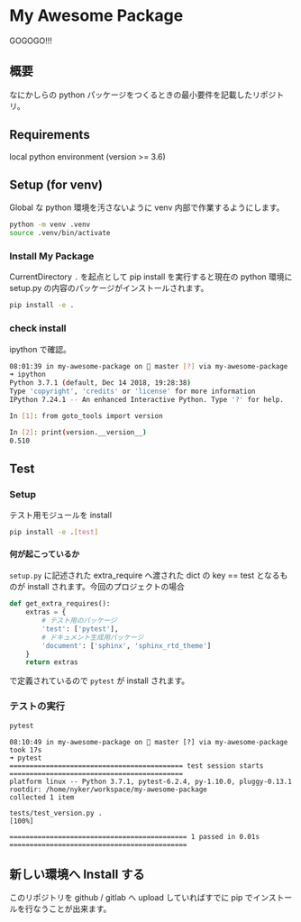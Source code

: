 # My Awesome Package

GOGOGO!!!

## 概要

なにかしらの python パッケージをつくるときの最小要件を記載したリポジトリ。

## Requirements

local python environment (version >= 3.6)

## Setup (for venv)

Global な python 環境を汚さないように venv 内部で作業するようにします。

```bash
python -m venv .venv
source .venv/bin/activate
```

### Install My Package

CurrentDirectory `.` を起点として pip install を実行すると現在の python 環境に setup.py の内容のパッケージがインストールされます。

```bash
pip install -e .
```

### check install

ipython で確認。

```bash
08:01:39 in my-awesome-package on  master [?] via my-awesome-package 
➜ ipython 
Python 3.7.1 (default, Dec 14 2018, 19:28:38) 
Type 'copyright', 'credits' or 'license' for more information
IPython 7.24.1 -- An enhanced Interactive Python. Type '?' for help.

In [1]: from goto_tools import version

In [2]: print(version.__version__)
0.510
```

## Test

### Setup

テスト用モジュールを install

```bash
pip install -e .[test]
```

#### 何が起こっているか

`setup.py` に記述された extra_require へ渡された dict の key == test となるものが install されます。今回のプロジェクトの場合

```python
def get_extra_requires():
    extras = {
        # テスト用のパッケージ
        'test': ['pytest'],
        # ドキュメント生成用パッケージ
        'document': ['sphinx', 'sphinx_rtd_theme']
    }
    return extras
```

で定義されているので `pytest` が install されます。

### テストの実行

```bash
pytest
```

```
08:10:49 in my-awesome-package on  master [?] via my-awesome-package took 17s 
➜ pytest                  
=========================================== test session starts ===========================================
platform linux -- Python 3.7.1, pytest-6.2.4, py-1.10.0, pluggy-0.13.1
rootdir: /home/nyker/workspace/my-awesome-package
collected 1 item                                                                                          

tests/test_version.py .                                                                             [100%]

============================================ 1 passed in 0.01s ============================================
```

## 新しい環境へ Install する

このリポジトリを github / gitlab へ upload していればすでに pip でインストールを行なうことが出来ます。

